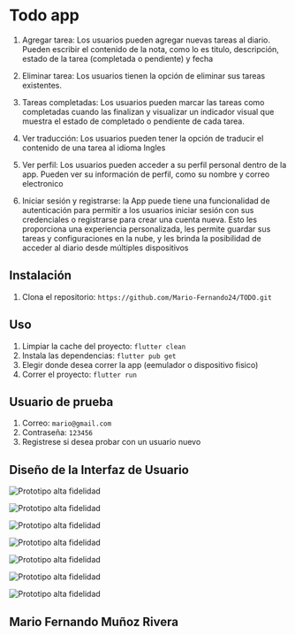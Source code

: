 # Todo app

1. Agregar tarea: Los usuarios pueden agregar nuevas tareas al diario. Pueden escribir el contenido de la nota, como lo es titulo, descripción, estado de la tarea (completada o pendiente) y fecha

2. Eliminar tarea: Los usuarios tienen la opción de eliminar sus tareas existentes.

3. Tareas completadas: Los usuarios pueden marcar las tareas como completadas cuando las finalizan y visualizar un indicador visual que muestra el estado de completado o pendiente de cada tarea.

4. Ver traducción: Los usuarios pueden tener la opción de traducir el contenido de una tarea al idioma Ingles

5. Ver perfil: Los usuarios pueden acceder a su perfil personal dentro de la app. Pueden ver su información de perfil, como su nombre y correo electronico

6. Iniciar sesión y registrarse: la App puede tiene una funcionalidad de autenticación para permitir a los usuarios iniciar sesión con sus credenciales o registrarse para crear una cuenta nueva. Esto les proporciona una experiencia personalizada, les permite guardar sus tareas y configuraciones en la nube, y les brinda la posibilidad de acceder al diario desde múltiples dispositivos

## Instalación

1. Clona el repositorio: `https://github.com/Mario-Fernando24/TODO.git`

## Uso

1. Limpiar la cache del proyecto: `flutter clean`
2. Instala las dependencias: `flutter pub get`
3. Elegir donde desea correr la app (eemulador o dispositivo fisico)
4. Correr el proyecto: `flutter run`

## Usuario de prueba 

1. Correo: `mario@gmail.com`
2. Contraseña: `123456`
3. Registrese si desea probar con un usuario nuevo

## Diseño de la Interfaz de Usuario

 ![Prototipo alta fidelidad](https://github.com/Mario-Fernando24/TODO/tree/main/assets/image1.jpg)

  ![Prototipo alta fidelidad](https://github.com/Mario-Fernando24/TODO/tree/main/assetsg/image2.jpeg)

  ![Prototipo alta fidelidad](https://github.com/Mario-Fernando24/TODO/tree/main/assets/image3.jpeg)

  ![Prototipo alta fidelidad](https://github.com/Mario-Fernando24/TODO/tree/main/assets/image4.jpeg)
  
  ![Prototipo alta fidelidad](https://github.com/Mario-Fernando24/TODO/tree/main/assets/image5.jpeg)

  ![Prototipo alta fidelidad](https://github.com/Mario-Fernando24/TODO/tree/main/assets/image6.jpeg)

   ![Prototipo alta fidelidad](https://github.com/Mario-Fernando24/TODO/tree/main/assets/image7.jpeg)



## Mario Fernando Muñoz Rivera